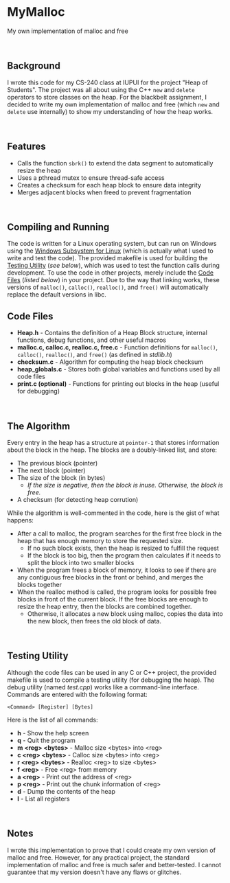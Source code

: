 # MyMalloc
My own implementation of malloc and free

<br>

## Background
I wrote this code for my CS-240 class at IUPUI for the project "Heap of Students". The project was all about using the C++ `new` and `delete` operators to store classes on the heap. For the blackbelt assignment, I decided to write my own implementation of malloc and free (which `new` and `delete` use internally) to show my understanding of how the heap works.

<br>

## Features
* Calls the function `sbrk()` to extend the data segment to automatically resize the heap
* Uses a pthread mutex to ensure thread-safe access
* Creates a checksum for each heap block to ensure data integrity
* Merges adjacent blocks when freed to prevent fragmentation

<br>

## Compiling and Running
The code is written for a Linux operating system, but can run on Windows using the [Windows Subsystem for Linux](https://docs.microsoft.com/en-us/windows/wsl/install-win10) (which is actually what I used to write and test the code). The provided makefile is used for building the [Testing Utility](#testing-utility) (_see below_), which was used to test the function calls during development. To use the code in other projects, merely include the [Code Files](#code-files) (_listed below_) in your project. Due to the way that linking works, these versions of `malloc()`, `calloc()`, `realloc()`, and `free()` will automatically replace the default versions in libc.

## Code Files
* __Heap.h__ - Contains the definition of a Heap Block structure, internal functions, debug functions, and other useful macros  
* __malloc.c, calloc.c, realloc.c, free.c__ - Function definitions for `malloc()`, `calloc()`, `realloc()`, and `free()` (as defined in _stdlib.h_)
* __checksum.c__ - Algorithm for computing the heap block checksum
* __heap_globals.c__ - Stores both global variables and functions used by all code files
* __print.c (optional)__ - Functions for printing out blocks in the heap (useful for debugging)

<br>

## The Algorithm
Every entry in the heap has a structure at `pointer-1` that stores information about the block
in the heap. The blocks are a doubly-linked list, and store:
* The previous block (pointer)
* The next block (pointer)
* The size of the block (in bytes)
	* _If the size is negative, then the block is inuse. Otherwise, the block is free._
* A checksum (for detecting heap corrution)

While the algorithm is well-commented in the code, here is the gist of what happens:
* After a call to malloc, the program searches for the first free block in the heap that
  has enough memory to store the requested size.
	* If no such block exists, then the heap is resized to fulfill the request
	* If the block is too big, then the program then calculates if it needs to split the
	  block into two smaller blocks
* When the program frees a block of memory, it looks to see if there are any contiguous
  free blocks in the front or behind, and merges the blocks together
* When the realloc method is called, the program looks for possible free blocks in front of the
  current block. If the free blocks are enough to resize the heap entry, then the blocks are combined
  together.
	* Otherwise, it allocates a new block using malloc, copies the data into the new block,
	  then frees the old block of data.

<br>

## Testing Utility
Although the code files can be used in any C or C++ project, the provided makefile is used to compile a testing utility (for debugging the heap). The debug utility (named _test.cpp_) works like a command-line interface. Commands are entered with the following format:
```
<Command> [Register] [Bytes]
```
Here is the list of all commands:
* __h__ - Show the help screen
* __q__ - Quit the program
* __m \<reg\> \<bytes\>__ - Malloc size \<bytes\> into \<reg\>
* __c \<reg\> \<bytes\>__ - Calloc size \<bytes\> into \<reg\>
* __r \<reg\> \<bytes\>__ - Realloc \<reg\> to size \<bytes\>
* __f \<reg\>__ - Free \<reg\> from memory
* __a \<reg\>__ - Print out the address of \<reg\>
* __p \<reg\>__ - Print out the chunk information of \<reg\>
* __d__ - Dump the contents of the heap
* __l__ - List all registers

<br>

## Notes
I wrote this implementation to prove that I could create my own version of malloc and free. However, for any practical project, the standard implementation of malloc and free is much safer and better-tested. I cannot guarantee that my version doesn't have any flaws or glitches.
